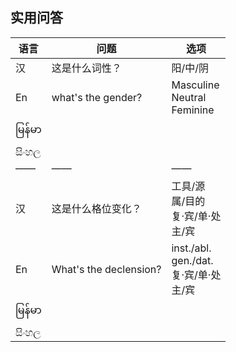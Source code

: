 ## 实用问答
|语言|问题|选项|
|-|-|-|
|汉|这是什么词性？|阳/中/阴
|En|what's the gender?|Masculine<br> Neutral<br>Feminine|
|မြန်မာ|||
|සිංහල|||
|——|——|——|
|汉|这是什么格位变化？|工具/源<br>属/目的<br>复·宾/单·处<br>主/宾|
|En|What's the declension?|inst./abl.<br>gen./dat.<br>复·宾/单·处<br>主/宾|
|မြန်မာ||
|සිංහල||

 